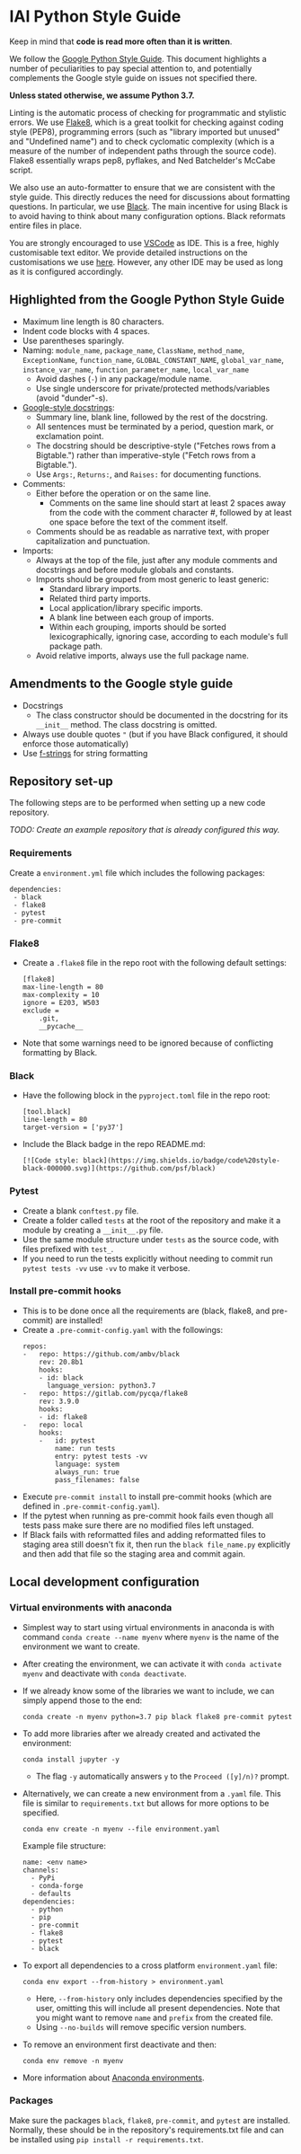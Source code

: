 # IAI Python Style Guide

Keep in mind that **сode is read more often than it is written**.

We follow the [Google Python Style Guide](https://google.github.io/styleguide/pyguide.html).  This document highlights a number of peculiarities to pay special attention to, and potentially complements the Google style guide on issues not specified there.

**Unless stated otherwise, we assume Python 3.7.**

Linting is the automatic process of checking for programmatic and stylistic errors.  We use [Flake8](http://flake8.pycqa.org/en/latest/), which is a great toolkit for checking against coding style (PEP8), programming errors (such as "library imported but unused" and "Undefined name") and to check cyclomatic complexity (which is a measure of the number of independent paths through the source code).  Flake8 essentially wraps pep8, pyflakes, and Ned Batchelder's McCabe script.

We also use an auto-formatter to ensure that we are consistent with the style guide.  This directly reduces the need for discussions about formatting questions.  In particular, we use [Black](https://github.com/psf/black).  The main incentive for using Black is to avoid having to think about many configuration options.  Black reformats entire files in place.

You are strongly encouraged to use [VSCode](https://code.visualstudio.com/) as IDE. This is a free, highly customisable text editor. We provide detailed instructions on the customisations we use [here](vscode/).  However, any other IDE may be used as long as it is configured accordingly.


## Highlighted from the Google Python Style Guide

  * Maximum line length is 80 characters.
  * Indent code blocks with 4 spaces.
  * Use parentheses sparingly.
  * Naming: `module_name`, `package_name`, `ClassName`, `method_name`, `ExceptionName`, `function_name`, `GLOBAL_CONSTANT_NAME`, `global_var_name`, `instance_var_name`, `function_parameter_name`, `local_var_name`
    - Avoid dashes (`-`) in any package/module name.
    - Use single underscore for private/protected methods/variables (avoid "dunder"-s).
  * [Google-style docstrings](https://google.github.io/styleguide/pyguide.html#38-comments-and-docstrings):
    - Summary line, blank line, followed by the rest of the docstring.
    - All sentences must be terminated by a period, question mark, or exclamation point.
    - The docstring should be descriptive-style ("Fetches rows from a Bigtable.") rather than imperative-style ("Fetch rows from a Bigtable.").
    - Use `Args:`, `Returns:`, and `Raises:` for documenting functions.
  * Comments:
    - Either before the operation or on the same line.
      - Comments on the same line should start at least 2 spaces away from the code with the comment character #, followed by at least one space before the text of the comment itself.
    - Comments should be as readable as narrative text, with proper capitalization and punctuation.
  * Imports:
    - Always at the top of the file, just after any module comments and docstrings and before module globals and constants.
    - Imports should be grouped from most generic to least generic:
      - Standard library imports.
      - Related third party imports.
      - Local application/library specific imports.
      - A blank line between each group of imports.
      - Within each grouping, imports should be sorted lexicographically, ignoring case, according to each module's full package path.
    - Avoid relative imports, always use the full package name.

## Amendments to the Google style guide

  * Docstrings
    - The class constructor should be documented in the docstring for its `__init__` method.  The class docstring is omitted.
  * Always use double quotes `"` (but if you have Black configured, it should enforce those automatically)
  * Use [f-strings](https://www.python.org/dev/peps/pep-0498/) for string formatting

## Repository set-up

The following steps are to be performed when setting up a new code repository.

*TODO: Create an example repository that is already configured this way.*

### Requirements

Create a `environment.yml` file which includes the following packages:
```
dependencies:
 - black
 - flake8
 - pytest
 - pre-commit
```

### Flake8

   * Create a `.flake8` file in the repo root with the following default settings:
     ```
     [flake8]
     max-line-length = 80
     max-complexity = 10
     ignore = E203, W503
     exclude =
         .git,
         __pycache__
     ```
   * Note that some warnings need to be ignored because of conflicting formatting by Black.

### Black

  * Have the following block in the `pyproject.toml` file in the repo root:
    ```
    [tool.black]
    line-length = 80
    target-version = ['py37']
    ```
  * Include the Black badge in the repo README.md:
    ```
    [![Code style: black](https://img.shields.io/badge/code%20style-black-000000.svg)](https://github.com/psf/black)
    ```

### Pytest

  * Create a blank `conftest.py` file.
  * Create a folder called `tests` at the root of the repository and make it a module by creating a `__init__.py` file.
  * Use the same module structure under `tests` as the source code, with files prefixed with `test_`.
  * If you need to run the tests explicitly without needing to commit run `pytest tests -vv` use `-vv` to make it verbose.

### Install pre-commit hooks

  * This is to be done once all the requirements are (black, flake8, and pre-commit) are installed!
  * Create a `.pre-commit-config.yaml` with the followings:
    ```
    repos:
    -   repo: https://github.com/ambv/black
        rev: 20.8b1
        hooks:
        - id: black
          language_version: python3.7
    -   repo: https://gitlab.com/pycqa/flake8
        rev: 3.9.0
        hooks:
        - id: flake8
    -   repo: local
        hooks:
        -   id: pytest
            name: run tests
            entry: pytest tests -vv
            language: system
            always_run: true
            pass_filenames: false
    ```
  * Execute `pre-commit install` to install pre-commit hooks (which are defined in `.pre-commit-config.yaml`).
  * If the pytest when running as pre-commit hook fails even though all tests pass make sure there are no modified files left unstaged.
  * If Black fails with reformatted files and adding reformatted files to staging area still doesn't fix it, then run the `black file_name.py` explicitly and then add that file so the staging area and commit again.


## Local development configuration

### Virtual environments with anaconda

  * Simplest way to start using virtual environments in anaconda is with command `conda create --name myenv` where `myenv` is the name of the environment we want to create.

  * After creating the environment, we can activate it with `conda activate myenv` and deactivate with `conda deactivate`.

  * If we already know some of the libraries we want to include, we can simply append those to the end:
    ```
    conda create -n myenv python=3.7 pip black flake8 pre-commit pytest
    ```
  * To add more libraries after we already created and activated the environment:
    ```
    conda install jupyter -y
    ```
      - The flag `-y` automatically answers `y` to the `Proceed ([y]/n)?` prompt.

  * Alternatively, we can create a new environment from a `.yaml` file. This file is similar to `requirements.txt` but allows for more options to be specified.
    ```
    conda env create -n myenv --file environment.yaml
    ```

    Example file structure:
    ```
    name: <env name>
    channels:
      - PyPi
      - conda-forge
      - defaults
    dependencies:
      - python
      - pip
      - pre-commit
      - flake8
      - pytest
      - black
    ```

  * To export all dependencies to a cross platform `environment.yaml` file:
    ```
    conda env export --from-history > environment.yaml
    ```
    - Here, `--from-history` only includes dependencies specified by the user, omitting this will include all present dependencies. Note that you might want to remove `name` and `prefix` from the created file.
    - Using `--no-builds` will remove specific version numbers.

  * To remove an environment first deactivate and then:
    ```
    conda env remove -n myenv
    ```

  * More information about [Anaconda environments](https://docs.conda.io/projects/conda/en/latest/user-guide/tasks/manage-environments.html).

### Packages

Make sure the packages `black`, `flake8`, `pre-commit`, and `pytest` are installed.
Normally, these should be in the repository's requirements.txt file and can be installed using `pip install -r requirements.txt`.
